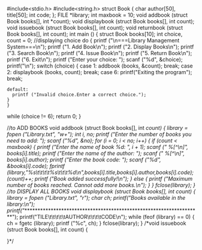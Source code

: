 #include<stdio.h>
#include<string.h>
struct Book
{
  char author[50], title[50];
  int code;
};
FILE *library;
int maxbook = 10;
void addbook (struct Book books[], int *count);
void displaybook (struct Book books[], int count);
void issuebook (struct Book books[], int count);
void returnbook (struct Book books[], int count);
int
main ()
{
  struct Book books[10];
  int choice, count = 0;
  //displaying choice
  do
    {
      printf ("\n===Library Management System===\n");
      printf ("1. Add Book\n");
      printf ("2. Display Books\n");
      printf ("3. Search Book\n");
      printf ("4. Issue Book\n");
      printf ("5. Return Book\n");
      printf ("6. Exit\n");
      printf ("Enter your choice: ");
      scanf ("%d", &choice);
      printf("\n");
      switch (choice)
	{
	case 1:
	  addbook (books, &count);
	  break;
	case 2:
	  displaybook (books, count);
	  break;
	case 6:
	printf("Exiting the program");
	break;

	default:
	  printf ("Invalid choice.Enter a correct choice.");
	}
    }
  while (choice != 6);
  return 0;
}

//to ADD BOOKS
void
addbook (struct Book books[], int *count)
{
  library = fopen ("Library.txt", "w+");
  int i, no;
  printf ("Enter the number of books you need to add: ");
  scanf ("%d", &no);
  for (i = 0; i < no; i++)
    {
      if (*count < maxbook)
	{
	  printf ("Enter the name of book %d: ", i + 1);
	  scanf (" %[^\n]", books[i].title);
	  printf ("Enter the name of the author: ");
	  scanf (" %[^\n]", books[i].author);
	  printf ("Enter the book code: ");
	  scanf ("%d", &books[i].code);
	  fprintf (library,"%s\t\t\t\t%s\t\t\t%d\n",books[i].title,books[i].author,books[i].code);
	  (*count)++;
	  printf ("Book added successfully!\n");
	}
      else
	{
	  printf
	    ("Maximum number of books reached. Cannot add more books.\n");
	}
    }
    fclose(library);
}
//to DISPLAY ALL BOOKS
void displaybook (struct Book books[], int count)
{
  library = fopen ("Library.txt", "r");
  char ch;
  printf("Books available in the library:\n");
  printf("**********************************************************************");
  printf("TILE\t\t\t\t\tAUTHOR\t\t\t\tCODE\n");
  while (feof (library) == 0)
    {
      ch = fgetc (library);
      printf ("%c", ch);
    }
    fclose(library);
}
/*void issuebook (struct Book books[], int count)
{
    
}*/
